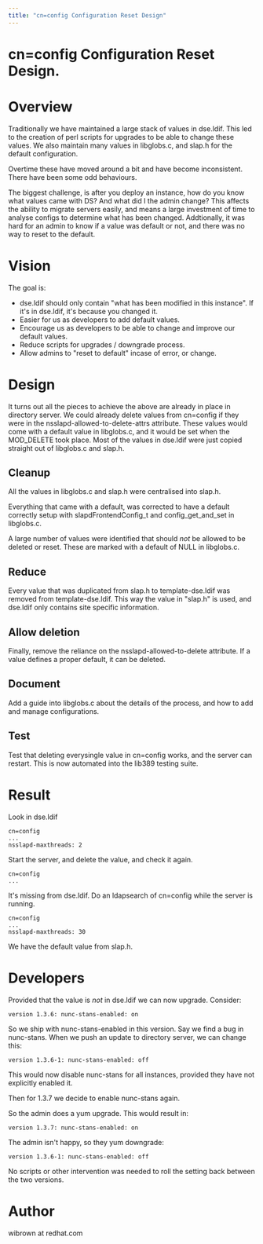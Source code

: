 ```yaml
---
title: "cn=config Configuration Reset Design"
---
```


# cn=config Configuration Reset Design.

Overview
========

Traditionally we have maintained a large stack of values in dse.ldif. This led to the creation of perl scripts for upgrades to be able to change these values. We also maintain many values in libglobs.c, and slap.h for the default configuration.

Overtime these have moved around a bit and have become inconsistent. There have been some odd behaviours.

The biggest challenge, is after you deploy an instance, how do you know what values came with DS? And what did I the admin change? This affects the ability to migrate servers easily, and means a large investment of time to analyse configs to determine what has been changed. Addtionally, it was hard for an admin to know if a value was default or not, and there was no way to reset to the default.

Vision
======

The goal is:

* dse.ldif should only contain "what has been modified in this instance". If it's in dse.ldif, it's because you changed it.
* Easier for us as developers to add default values.
* Encourage us as developers to be able to change and improve our default values.
* Reduce scripts for upgrades / downgrade process.
* Allow admins to "reset to default" incase of error, or change.

Design
======

It turns out all the pieces to achieve the above are already in place in directory server. We could already delete values from cn=config if they were in the nsslapd-allowed-to-delete-attrs attribute. These values would come with a default value in libglobs.c, and it would be set when the MOD_DELETE took place. Most of the values in dse.ldif were just copied straight out of libglobs.c and slap.h.

Cleanup
-------

All the values in libglobs.c and slap.h were centralised into slap.h.

Everything that came with a default, was corrected to have a default correctly setup with slapdFrontendConfig_t and config_get_and_set in libglobs.c.

A large number of values were identified that should *not* be allowed to be deleted or reset. These are marked with a default of NULL in libglobs.c.

Reduce
------

Every value that was duplicated from slap.h to template-dse.ldif was removed from template-dse.ldif. This way the value in "slap.h" is used, and dse.ldif only contains site specific information.

Allow deletion
--------------

Finally, remove the reliance on the nsslapd-allowed-to-delete attribute. If a value defines a proper default, it can be deleted.

Document
--------

Add a guide into libglobs.c about the details of the process, and how to add and manage configurations.

Test
----

Test that deleting everysingle value in cn=config works, and the server can restart. This is now automated into the lib389 testing suite.

Result
======

Look in dse.ldif

    cn=config
    ...
    nsslapd-maxthreads: 2

Start the server, and delete the value, and check it again.

    cn=config
    ...

It's missing from dse.ldif. Do an ldapsearch of cn=config while the server is running.

    cn=config
    ...
    nsslapd-maxthreads: 30

We have the default value from slap.h.

Developers
==========

Provided that the value is *not* in dse.ldif we can now upgrade. Consider:

    version 1.3.6: nunc-stans-enabled: on

So we ship with nunc-stans-enabled in this version. Say we find a bug in nunc-stans. When we push an update to directory server, we can change this:

    version 1.3.6-1: nunc-stans-enabled: off

This would now disable nunc-stans for all instances, provided they have not explicitly enabled it.

Then for 1.3.7 we decide to enable nunc-stans again.

So the admin does a yum upgrade. This would result in:

    version 1.3.7: nunc-stans-enabled: on

The admin isn't happy, so they yum downgrade:

    version 1.3.6-1: nunc-stans-enabled: off

No scripts or other intervention was needed to roll the setting back between the two versions.


Author
======

wibrown at redhat.com

